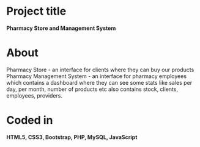 # Project title

 **Pharmacy Store and Management System**
 
# About

Pharmacy Store - an interface for clients where they can buy our products <br/>
Pharmacy Management System - an interface for pharmacy employees which contains a dashboard where they can see some stats like sales per day, per month, number of products etc also contains stock, clients, employees, providers.

# Coded in

**HTML5, CSS3, Bootstrap, PHP, MySQL, JavaScript**
